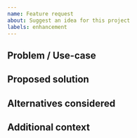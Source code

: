 ```yaml
---
name: Feature request
about: Suggest an idea for this project
labels: enhancement
---
```


## Problem / Use-case

## Proposed solution

## Alternatives considered

## Additional context
